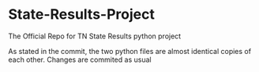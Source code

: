# State-Results-Project
The Official Repo for TN State Results python project

As stated in the commit, the two python files are almost identical copies of each other. Changes are commited as usual
